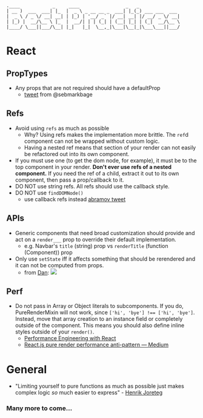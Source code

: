 ```
.____            _     ____                 _   _               
| __ )  ___  ___| |_  |  _ \ _ __ __ _  ___| |_(_) ___ ___  ___
|  _ \ / _ \/ __| __| | |_) | '__/ _` |/ __| __| |/ __/ _ \/ __|
| |_) |  __/\__ \ |_  |  __/| | | (_| | (__| |_| | (_|  __/\__ \
|____/ \___||___/\__| |_|   |_|  \__,_|\___|\__|_|\___\___||___/
```

# React
## PropTypes
- Any props that are not required should have a defaultProp
  - [tweet](https://twitter.com/sebmarkbage/status/722128823706193920) from @sebmarkbage

## Refs
- Avoid using `refs` as much as possible
  - Why? Using refs makes the implementation more brittle. The `ref`d component can not be wrapped without custom logic.
  - Having a nested ref means that section of your render can not easily be refactored out into its own component.
- If you must use one (to get the dom node, for example), it must be to the top component in your render. __Don't ever use refs of a nested component.__ If you need the ref of a child, extract it out to its own component, then pass a prop/callback to it.
- DO NOT use string refs. All refs should use the callback style.
- DO NOT use `findDOMNode()`
  - use callback refs instead [abramov tweet](https://twitter.com/dan_abramov/status/752936646602031104)

## APIs
- Generic components that need broad customization should provide and act on a `render___` prop to override their default implementation.
  - e.g. Navbar's `title` (string) prop vs `renderTitle` (function (Component)) prop
- Only use `setState` iff it affects something that should be rerendered and it can not be computed from props.
  - from [Dan](https://twitter.com/dan_abramov/status/749710501916139520):
![](https://pbs.twimg.com/media/CmeBsGzW8AQp_av.jpg)

## Perf
- Do not pass in Array or Object literals to subcomponents. If you do, PureRenderMixin will not work, since `['hi', 'bye'] !== ['hi', 'bye']`. Instead, move that array creation to an instance field or completely outside of the component. This means you should also define inline styles outside of your `render()`.
  - [Performance Engineering with React](http://benchling.engineering/performance-engineering-with-react/)
  - [React.js pure render performance anti-pattern — Medium](https://medium.com/@esamatti/react-js-pure-render-performance-anti-pattern-fb88c101332f#.y7zpsjsu6)

# General
- "Limiting yourself to pure functions as much as possible just makes complex logic *so* much easier to express" - [Henrik Joreteg](https://twitter.com/HenrikJoreteg/status/722654861280550913)

### Many more to come...
